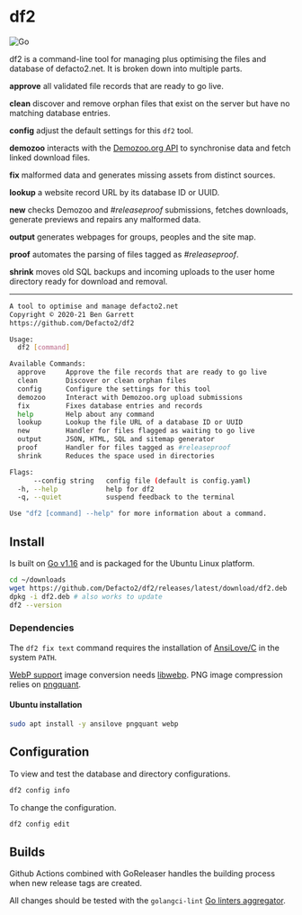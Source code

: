 # df2

![Go](https://github.com/Defacto2/df2/workflows/Go/badge.svg)

df2 is a command-line tool for managing plus optimising the files and database of defacto2.net. It is broken down into multiple parts.

**approve** all validated file records that are ready to go live.

**clean** discover and remove orphan files that exist on the server but have no matching database entries.

**config** adjust the default settings for this `df2` tool.

**demozoo** interacts with the [Demozoo.org API](http://demozoo.org/api/v1/) to synchronise data and fetch linked download files.

**fix** malformed data and generates missing assets from distinct sources.

**lookup** a website record URL by its database ID or UUID.

**new** checks Demozoo and _#releaseproof_ submissions, fetches downloads, generate previews and repairs any malformed data.

**output** generates webpages for groups, peoples and the site map.

**proof** automates the parsing of files tagged as _#releaseproof_.

**shrink** moves old SQL backups and incoming uploads to the user home directory ready for download and removal.

---

```bash
A tool to optimise and manage defacto2.net
Copyright © 2020-21 Ben Garrett
https://github.com/Defacto2/df2

Usage:
  df2 [command]

Available Commands:
  approve     Approve the file records that are ready to go live
  clean       Discover or clean orphan files
  config      Configure the settings for this tool
  demozoo     Interact with Demozoo.org upload submissions
  fix         Fixes database entries and records
  help        Help about any command
  lookup      Lookup the file URL of a database ID or UUID
  new         Handler for files flagged as waiting to go live
  output      JSON, HTML, SQL and sitemap generator
  proof       Handler for files tagged as #releaseproof
  shrink      Reduces the space used in directories

Flags:
      --config string   config file (default is config.yaml)
  -h, --help            help for df2
  -q, --quiet           suspend feedback to the terminal

Use "df2 [command] --help" for more information about a command.
```

## Install

Is built on [Go v1.16](https://golang.org/doc/install) and is packaged for the Ubuntu Linux platform.

```bash
cd ~/downloads
wget https://github.com/Defacto2/df2/releases/latest/download/df2.deb
dpkg -i df2.deb # also works to update
df2 --version
```

### Dependencies

The `df2 fix text` command requires the installation of [AnsiLove/C](https://github.com/ansilove/ansilove) in the system `PATH`.

[WebP support](https://en.wikipedia.org/wiki/WebP) image conversion needs [libwebp](https://storage.googleapis.com/downloads.webmproject.org/releases/webp/index.html). PNG image compression relies on [pngquant](https://pngquant.org).


#### Ubuntu installation

```bash
sudo apt install -y ansilove pngquant webp
```

## Configuration

To view and test the database and directory configurations.

```bash
df2 config info
```

To change the configuration.

```bash
df2 config edit
```

## Builds

Github Actions combined with GoReleaser handles the building process when new release tags are created.

All changes should be tested with the `golangci-lint` [Go linters aggregator](https://golangci-lint.run/).
